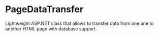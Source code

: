 # PageDataTransfer
Lightweight ASP.NET class that allows to transfer data from one one to another HTML page with database support.
